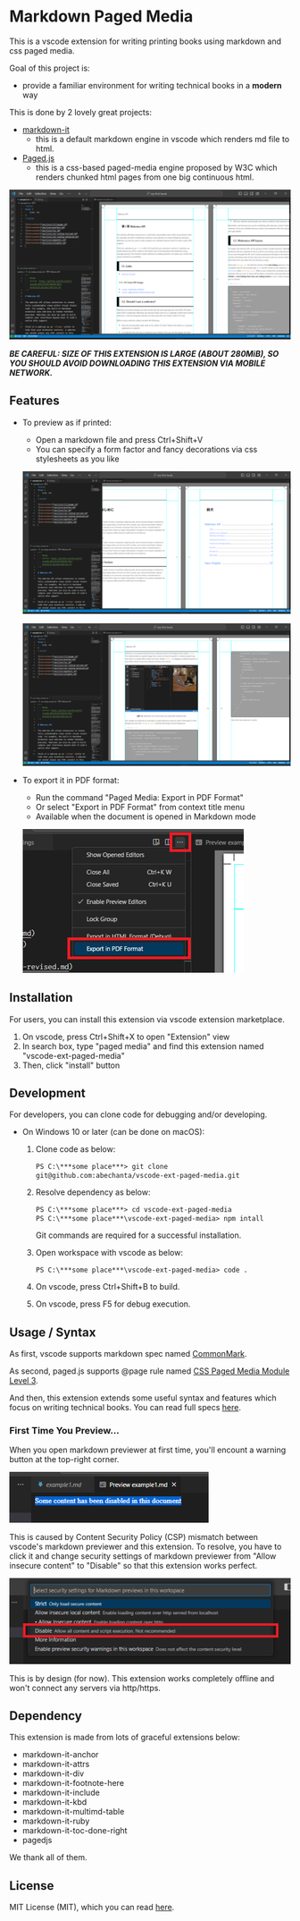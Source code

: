 # Markdown Paged Media

This is a vscode extension for writing printing books using markdown and css paged media.

Goal of this project is:

-	provide a familiar environment for writing technical books in a **modern** way

This is done by 2 lovely great projects:

-	[markdown-it](https://github.com/markdown-it/markdown-it)
	-	this is a default markdown engine in vscode which renders md file to html.
-	[Paged.js](https://gitlab.coko.foundation/pagedjs/pagedjs)
	-	this is a css-based paged-media engine proposed by W3C which renders chunked html pages from one big continuous html.

![](media/cover1.png)

***BE CAREFUL: SIZE OF THIS EXTENSION IS LARGE (ABOUT 280MiB), SO YOU SHOULD AVOID DOWNLOADING THIS EXTENSION VIA MOBILE NETWORK.***

## Features

-	To preview as if printed:
	-	Open a markdown file and press Ctrl+Shift+V
	-	You can specify a form factor and fancy decorations via css stylesheets as you like

	![](media/cover2.png)

	![](media/cover3.png)

-	To export it in PDF format:
	-	Run the command "Paged Media: Export in PDF Format"
	-	Or select "Export in PDF Format" from context title menu
	-	Available when the document is opened in Markdown mode

	![](media/exporting-pdf.png)

## Installation

For users, you can install this extension via vscode extension marketplace.

1.	On vscode, press Ctrl+Shift+X to open "Extension" view
1.	In search box, type "paged media" and find this extension named "vscode-ext-paged-media"
1.	Then, click "install" button

## Development

For developers, you can clone code for debugging and/or developing.

-	On Windows 10 or later (can be done on macOS):

	1.	Clone code as below:

		```
		PS C:\***some place***> git clone git@github.com:abechanta/vscode-ext-paged-media.git
		```

	1.	Resolve dependency as below:

		```
		PS C:\***some place***> cd vscode-ext-paged-media
		PS C:\***some place***\vscode-ext-paged-media> npm intall
		```

		Git commands are required for a successful installation.

	1.	Open workspace with vscode as below:

		```
		PS C:\***some place***\vscode-ext-paged-media> code .
		```

	1.	On vscode, press Ctrl+Shift+B to build.
	1.	On vscode, press F5 for debug execution.

## Usage / Syntax

As first, vscode supports markdown spec named [CommonMark](https://spec.commonmark.org/).

As second, paged.js supports @page rule named [CSS Paged Media Module Level 3](https://pagedjs.org/documentation/cheatsheet/).

And then, this extension extends some useful syntax and features which focus on writing technical books.
You can read full specs [here](https://github.com/abechanta/vscode-ext-paged-media/wiki/Syntax_ja).

### First Time You Preview...

When you open markdown previewer at first time, you'll encount a warning button at the top-right corner.

![](media/csp-warning1.png)

This is caused by Content Security Policy (CSP) mismatch between vscode's markdown previewer and this extension.
To resolve, you have to click it and change security settings of markdown previewer from "Allow insecure content" to "Disable" so that this extension works perfect.

![](media/csp-warning2.png)

This is by design (for now).
This extension works completely offline and won't connect any servers via http/https.

## Dependency

This extension is made from lots of graceful extensions below:

-	markdown-it-anchor
-	markdown-it-attrs
-	markdown-it-div
-	markdown-it-footnote-here
-	markdown-it-include
-	markdown-it-kbd
-	markdown-it-multimd-table
-	markdown-it-ruby
-	markdown-it-toc-done-right
-	pagedjs

We thank all of them.

## License

MIT License (MIT), which you can read [here](https://github.com/abechanta/vscode-ext-paged-media/blob/master/LICENSE).
